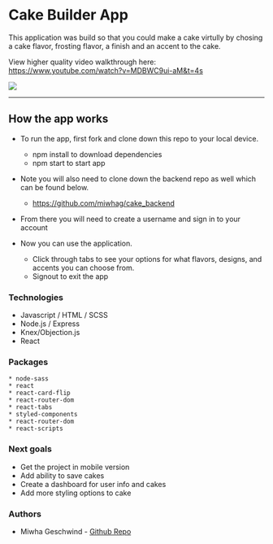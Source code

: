 # Cake Builder App 

This application was build so that you could make a  cake virtully by chosing a cake flavor, frosting flavor, a finish and an accent to the cake. 

View higher quality video walkthrough here: https://www.youtube.com/watch?v=MDBWC9ui-aM&t=4s


![](src/Images/capstone.gif)

---

## How the app works  

* To run the app, first fork and clone down this repo to your local device. 
  * npm install to download dependencies 
  * npm start to start app 
* Note you will also need to clone down the backend repo as well which can be found below.
   * https://github.com/miwhag/cake_backend


* From there you will need to create a username and sign in to your account 
* Now you can use the application. 
  * Click through tabs to see your options for what flavors, designs, and accents you can choose from. 
  * Signout to exit the app
   

### Technologies 
* Javascript / HTML / SCSS
* Node.js / Express
* Knex/Objection.js
* React 

### Packages 
```
* node-sass
* react
* react-card-flip
* react-router-dom
* react-tabs
* styled-components
* react-router-dom
* react-scripts
```

### Next goals
* Get the project in mobile version
* Add ability to save cakes 
* Create a dashboard for user info and cakes 
* Add more styling options to cake 

### Authors
* Miwha Geschwind - [Github Repo](https://github.com/miwhag)
